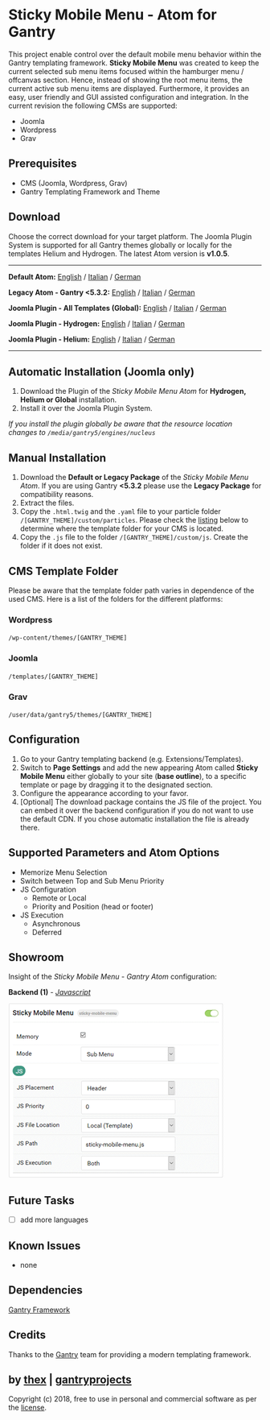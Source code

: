 # Sticky Mobile Menu - Atom for Gantry
This project enable control over the default mobile menu behavior within the Gantry templating framework. **Sticky Mobile Menu** was created to keep the current selected sub menu items focused within the hamburger menu / offcanvas section. Hence, instead of showing the root menu items, the current active sub menu items are displayed. Furthermore, it provides an easy, user friendly and GUI assisted configuration and integration. In the current revision the following CMSs are supported:
* Joomla
* Wordpress
* Grav

## Prerequisites
* CMS (Joomla, Wordpress, Grav)
* Gantry Templating Framework and Theme

## Download
Choose the correct download for your target platform. The Joomla Plugin System is supported for all Gantry themes globally or locally for the templates Helium and Hydrogen. The latest Atom version is **v1.0.5**.
___
**Default Atom:**
[English](https://github.com/thexmanxyz/Sticky-Mobile-Menu-Gantry/releases/download/v1.0.5/smm.atom.only.EN.v1.0.5.zip) / [Italian](https://github.com/thexmanxyz/Sticky-Mobile-Menu-Gantry/releases/download/v1.0.5/smm.atom.only.IT.v1.0.5.zip) / [German](https://github.com/thexmanxyz/Sticky-Mobile-Menu-Gantry/releases/download/v1.0.5/smm.atom.only.DE.v1.0.5.zip)

**Legacy Atom - Gantry <5.3.2:**
[English](https://github.com/thexmanxyz/Sticky-Mobile-Menu-Gantry/releases/download/v1.0.5/smm.atom.only.legacy.EN.v1.0.5.zip) / [Italian](https://github.com/thexmanxyz/Sticky-Mobile-Menu-Gantry/releases/download/v1.0.5/smm.atom.only.legacy.IT.v1.0.5.zip) / [German](https://github.com/thexmanxyz/Sticky-Mobile-Menu-Gantry/releases/download/v1.0.5/smm.atom.only.legacy.DE.v1.0.5.zip)

**Joomla Plugin - All Templates (Global):**
[English](https://github.com/thexmanxyz/Sticky-Mobile-Menu-Gantry/releases/download/v1.0.5/smm.j3.global.EN.v1.0.5.zip) / [Italian](https://github.com/thexmanxyz/Sticky-Mobile-Menu-Gantry/releases/download/v1.0.5/smm.j3.global.IT.v1.0.5.zip) / [German](https://github.com/thexmanxyz/Sticky-Mobile-Menu-Gantry/releases/download/v1.0.5/smm.j3.global.DE.v1.0.5.zip)

**Joomla Plugin - Hydrogen:**
[English](https://github.com/thexmanxyz/Sticky-Mobile-Menu-Gantry/releases/download/v1.0.5/smm.j3.hydrogen.EN.v1.0.5.zip) / [Italian](https://github.com/thexmanxyz/Sticky-Mobile-Menu-Gantry/releases/download/v1.0.5/smm.j3.hydrogen.IT.v1.0.5.zip) / [German](https://github.com/thexmanxyz/Sticky-Mobile-Menu-Gantry/releases/download/v1.0.5/smm.j3.hydrogen.DE.v1.0.5.zip)

**Joomla Plugin - Helium:**
[English](https://github.com/thexmanxyz/Sticky-Mobile-Menu-Gantry/releases/download/v1.0.5/smm.j3.helium.EN.v1.0.5.zip) / [Italian](https://github.com/thexmanxyz/Sticky-Mobile-Menu-Gantry/releases/download/v1.0.5/smm.j3.helium.IT.v1.0.5.zip) / [German](https://github.com/thexmanxyz/Sticky-Mobile-Menu-Gantry/releases/download/v1.0.5/smm.j3.helium.DE.v1.0.5.zip)
___

## Automatic Installation (Joomla only)
1. Download the Plugin of the *Sticky Mobile Menu Atom* for **Hydrogen, Helium or Global** installation.
2. Install it over the Joomla Plugin System.

*If you install the plugin globally be aware that the resource location changes to `/media/gantry5/engines/nucleus`*

## Manual Installation
1. Download the **Default or Legacy Package** of the *Sticky Mobile Menu Atom*. If you are using Gantry **<5.3.2** please use the **Legacy Package** for compatibility reasons.
2. Extract the files.
3. Copy the `.html.twig` and the `.yaml` file to your particle folder `/[GANTRY_THEME]/custom/particles`. Please check the [listing](https://github.com/thexmanxyz/Sticky-Mobile-Menu-Gantry#cms-template-folder) below to determine where the template folder for your CMS is located.
4. Copy the `.js` file to the folder `/[GANTRY_THEME]/custom/js`. Create the folder if it does not exist.

## CMS Template Folder
Please be aware that the template folder path varies in dependence of the used CMS. Here is a list of the folders for the different platforms:

### Wordpress
`/wp-content/themes/[GANTRY_THEME]`

### Joomla
`/templates/[GANTRY_THEME]`

### Grav
`/user/data/gantry5/themes/[GANTRY_THEME]`

## Configuration
1. Go to your Gantry templating backend (e.g. Extensions/Templates).
2. Switch to **Page Settings** and add the new appearing Atom called **Sticky Mobile Menu** either globally to your site (**base outline**), to a specific template or page by dragging it to the designated section.
3. Configure the appearance according to your favor.
4. [Optional] The download package contains the JS file of the project. You can embed it over the backend configuration if you do not want to use the default CDN. If you chose automatic installation the file is already there.

## Supported Parameters and Atom Options
* Memorize Menu Selection
* Switch between Top and Sub Menu Priority
* JS Configuration
  * Remote or Local
  * Priority and Position (head or footer)
* JS Execution
  * Asynchronous
  * Deferred

## Showroom
Insight of the *Sticky Mobile Menu - Gantry Atom* configuration:

**Backend (1)** - *[Javascript](/screenshots/backend_js.png)*

![1](/screenshots/backend_js.png)

## Future Tasks
- [ ] add more languages

## Known Issues
* none

## Dependencies
[Gantry Framework](http://gantry.org/)

## Credits
Thanks to the [Gantry](https://github.com/gantry) team for providing a modern templating framework.

## by [thex](https://github.com/thexmanxyz) | [gantryprojects](https://gantryprojects.com)
Copyright (c) 2018, free to use in personal and commercial software as per the [license](/LICENSE.md).
